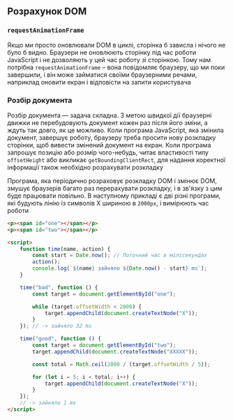 ## Розрахунок DOM

### `requestAnimationFrame`

Якщо ми просто оновлювали DOM в циклі, сторінка б зависла і нічого не було б видно. Браузери не оновлюють сторінку під час роботи JavaScript і не дозволяють у цей час роботу зі сторінкою. Тому нам потрібна `requestAnimationFrame` – вона повідомляє браузеру, що ми поки завершили, і він може займатися своїми браузерними речами, наприклад оновити екран і відповісти на запити користувача

### Розбір документа

Розбір документа — задача складна. З метою швидкої дії браузерні движки не перебудовують документ кожен раз після його зміни, а ждуть так довго, як це можливо. Коли програма JavaScript, яка змінила документ, завершує роботу, браузеру треба просити нову розкладку сторінки, щоб вивести змінений документ на екран. Коли програма запрошує позицію або розмір чого-небудь, читає властивості типу `offsetHeight` або викликає `getBoundingClientRect`, для надання коректної інформації також необхідно розрахувати розкладку

Програма, яка періодично розраховує розкладку DOM і змінює DOM, змушує браузерів багато раз перерахувати розкладку, і в зв'язку з цим буде працювати повільно. В наступному прикладі є дві різні програми, які будують лінію із символів X шириною в `2000px`, і вимірюють час роботи

```html
<p><span id="one"></span></p>
<p><span id="two"></span></p>

<script>
    function time(name, action) {
        const start = Date.now(); // Поточний час в мілісекундах
        action();
        console.log(`${name} зайняло ${Date.now() - start} ms`);
    }

    time("bad", function () {
        const target = document.getElementById("one");

        while (target.offsetWidth < 2000) {
            target.appendChild(document.createTextNode("X"));
        }
    }); // -> зайняло 32 ms

    time("good", function () {
        const target = document.getElementById("two");
        target.appendChild(document.createTextNode("XXXXX"));

        const total = Math.ceil(2000 / (target.offsetWidth / 5));

        for (let i = 5; i < total; i++) {
            target.appendChild(document.createTextNode("X"));
        }
    });
    // -> зайняло 1 ms
</script>
```
